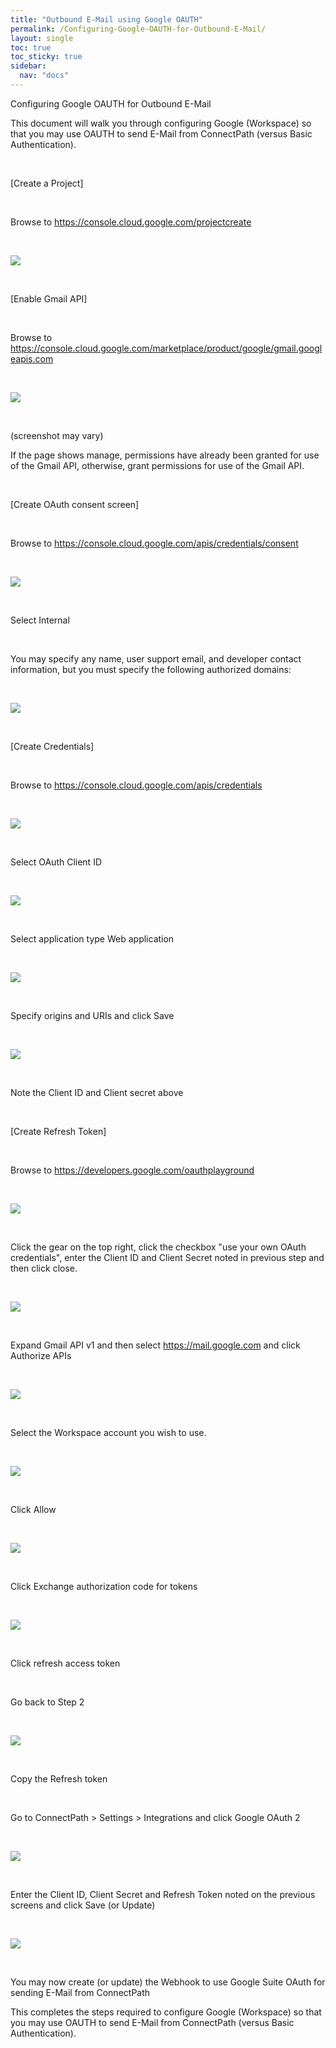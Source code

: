 ```yaml
---
title: "Outbound E-Mail using Google OAUTH"
permalink: /Configuring-Google-OAUTH-for-Outbound-E-Mail/
layout: single
toc: true
toc_sticky: true
sidebar:
  nav: "docs"
---
```



Configuring Google OAUTH for Outbound E-Mail

This document will walk you through configuring Google (Workspace) so
that you may use OAUTH to send E-Mail from ConnectPath (versus Basic
Authentication).

 

[Create a Project]

 

Browse to <https://console.cloud.google.com/projectcreate>

 

![](Configuring-Google-OAUTH-for-Outbound-E-Mail/media/image1.png)

 

[Enable Gmail API]

 

Browse to
<https://console.cloud.google.com/marketplace/product/google/gmail.googleapis.com>

 

![](Configuring-Google-OAUTH-for-Outbound-E-Mail/media/image2.png)

 

(screenshot may vary)

If the page shows manage, permissions have already been granted for use
of the Gmail API, otherwise, grant permissions for use of the Gmail API.

 

[Create OAuth consent screen]

 

Browse to <https://console.cloud.google.com/apis/credentials/consent>

 

![](Configuring-Google-OAUTH-for-Outbound-E-Mail/media/image3.png)

 

Select Internal

 

You may specify any name, user support email, and developer contact
information, but you must specify the following authorized domains:

 

![](Configuring-Google-OAUTH-for-Outbound-E-Mail/media/image4.png)

 

[Create Credentials]

 

Browse to <https://console.cloud.google.com/apis/credentials>

 

![](Configuring-Google-OAUTH-for-Outbound-E-Mail/media/image5.png)

 

Select OAuth Client ID

 

![](Configuring-Google-OAUTH-for-Outbound-E-Mail/media/image6.png)

 

Select application type Web application

 

![](Configuring-Google-OAUTH-for-Outbound-E-Mail/media/image7.png)

 

Specify origins and URIs and click Save

 

![](Configuring-Google-OAUTH-for-Outbound-E-Mail/media/image8.png)

 

Note the Client ID and Client secret above

 

[Create Refresh Token]

 

Browse to <https://developers.google.com/oauthplayground>

 

![](Configuring-Google-OAUTH-for-Outbound-E-Mail/media/image9.png)

 

Click the gear on the top right, click the checkbox "use your own OAuth
credentials", enter the Client ID and Client Secret noted in previous
step and then click close.

 

![](Configuring-Google-OAUTH-for-Outbound-E-Mail/media/image10.png)

 

Expand Gmail API v1 and then select <https://mail.google.com> and click
Authorize APIs

 

![](Configuring-Google-OAUTH-for-Outbound-E-Mail/media/image11.png)

 

Select the Workspace account you wish to use.

 

![](Configuring-Google-OAUTH-for-Outbound-E-Mail/media/image12.png)

 

Click Allow

 

![](Configuring-Google-OAUTH-for-Outbound-E-Mail/media/image13.png)

 

Click Exchange authorization code for tokens

 

![](Configuring-Google-OAUTH-for-Outbound-E-Mail/media/image13.png)

 

Click refresh access token

 

Go back to Step 2

 

![](Configuring-Google-OAUTH-for-Outbound-E-Mail/media/image13.png)

 

Copy the Refresh token

 

Go to ConnectPath \> Settings \> Integrations and click Google OAuth 2

 

![](Configuring-Google-OAUTH-for-Outbound-E-Mail/media/image14.png)

 

Enter the Client ID, Client Secret and Refresh Token noted on the
previous screens and click Save (or Update)

 

![](Configuring-Google-OAUTH-for-Outbound-E-Mail/media/image15.png)

 

You may now create (or update) the Webhook to use Google Suite OAuth for
sending E-Mail from ConnectPath

This completes the steps required to configure Google (Workspace) so
that you may use OAUTH to send E-Mail from ConnectPath (versus Basic
Authentication).
